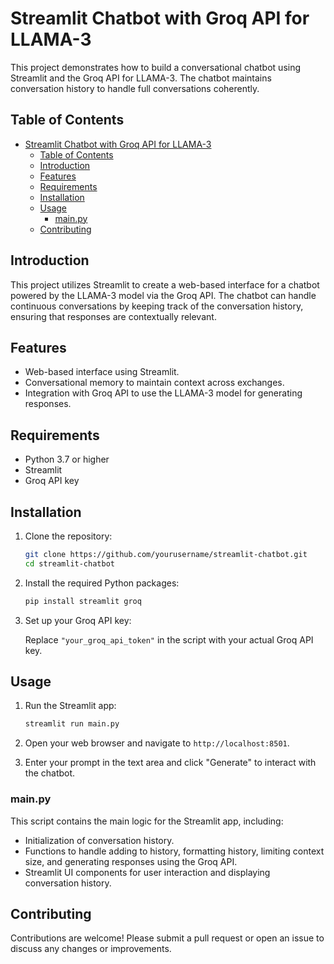 # Streamlit Chatbot with Groq API for LLAMA-3

This project demonstrates how to build a conversational chatbot using Streamlit and the Groq API for LLAMA-3. The chatbot maintains conversation history to handle full conversations coherently.

## Table of Contents

- [Streamlit Chatbot with Groq API for LLAMA-3](#streamlit-chatbot-with-groq-api-for-llama-3)
  - [Table of Contents](#table-of-contents)
  - [Introduction](#introduction)
  - [Features](#features)
  - [Requirements](#requirements)
  - [Installation](#installation)
  - [Usage](#usage)
    - [main.py](#mainpy)
  - [Contributing](#contributing)

## Introduction

This project utilizes Streamlit to create a web-based interface for a chatbot powered by the LLAMA-3 model via the Groq API. The chatbot can handle continuous conversations by keeping track of the conversation history, ensuring that responses are contextually relevant.

## Features

- Web-based interface using Streamlit.
- Conversational memory to maintain context across exchanges.
- Integration with Groq API to use the LLAMA-3 model for generating responses.

## Requirements

- Python 3.7 or higher
- Streamlit
- Groq API key

## Installation

1. Clone the repository:

    ```bash
    git clone https://github.com/yourusername/streamlit-chatbot.git
    cd streamlit-chatbot
    ```

2. Install the required Python packages:

    ```bash
    pip install streamlit groq
    ```

3. Set up your Groq API key:

    Replace `"your_groq_api_token"` in the script with your actual Groq API key.

## Usage

1. Run the Streamlit app:

    ```bash
    streamlit run main.py
    ```

2. Open your web browser and navigate to `http://localhost:8501`.

3. Enter your prompt in the text area and click "Generate" to interact with the chatbot.

### main.py

This script contains the main logic for the Streamlit app, including:

- Initialization of conversation history.
- Functions to handle adding to history, formatting history, limiting context size, and generating responses using the Groq API.
- Streamlit UI components for user interaction and displaying conversation history.

## Contributing

Contributions are welcome! Please submit a pull request or open an issue to discuss any changes or improvements.

